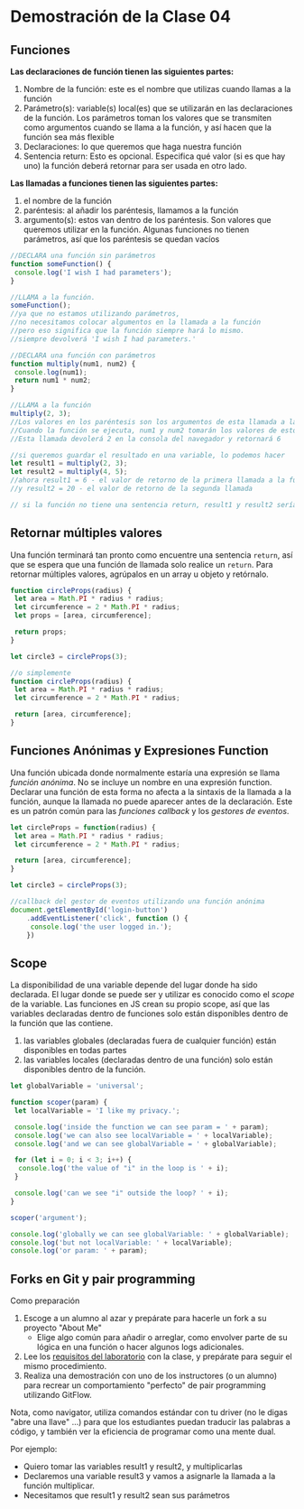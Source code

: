 ﻿# Demostración de la Clase 04

## Funciones

**Las declaraciones de función tienen las siguientes partes:**

1. Nombre de la función: este es el nombre que utilizas cuando llamas a la función
1. Parámetro(s): variable(s) local(es) que se utilizarán en las declaraciones de la función. Los parámetros toman los valores que se transmiten como argumentos cuando se llama a la función, y así hacen que la función sea más flexible 
1. Declaraciones: lo que queremos que haga nuestra función
1. Sentencia return: Esto es opcional. Especifica qué valor (si es que hay uno) la función deberá retornar para ser usada en otro lado.

**Las llamadas a funciones tienen las siguientes partes:**

1. el nombre de la función
1. paréntesis: al añadir los paréntesis, llamamos a la función
1. argumento(s): estos van dentro de los paréntesis. Son valores que queremos utilizar en la función. Algunas funciones no tienen parámetros, así que los paréntesis se quedan vacíos

```javascript
//DECLARA una función sin parámetros
function someFunction() {
 console.log('I wish I had parameters');
}

//LLAMA a la función.
someFunction();
//ya que no estamos utilizando parámetros,
//no necesitamos colocar algumentos en la llamada a la función
//pero eso significa que la función siempre hará lo mismo.
//siempre devolverá 'I wish I had parameters.'

//DECLARA una función con parámetros
function multiply(num1, num2) {
 console.log(num1);
 return num1 * num2;
}

//LLAMA a la función
multiply(2, 3);
//Los valores en los paréntesis son los argumentos de esta llamada a la función.
//Cuando la función se ejecuta, num1 y num2 tomarán los valores de estos argumentos.
//Esta llamada devolerá 2 en la consola del navegador y retornará 6

//si queremos guardar el resultado en una variable, lo podemos hacer
let result1 = multiply(2, 3);
let result2 = multiply(4, 5);
//ahora result1 = 6 - el valor de retorno de la primera llamada a la función
//y result2 = 20 - el valor de retorno de la segunda llamada

// si la función no tiene una sentencia return, result1 y result2 serían undefined
```

## Retornar múltiples valores

Una función terminará tan pronto como encuentre una sentencia `return`, así que se espera que una función de llamada solo realice un `return`. Para retornar múltiples valores, agrúpalos en un array u objeto y retórnalo.

```javascript
function circleProps(radius) {
 let area = Math.PI * radius * radius;
 let circumference = 2 * Math.PI * radius;
 let props = [area, circumference];

 return props;
}

let circle3 = circleProps(3);

//o simplemente
function circleProps(radius) {
 let area = Math.PI * radius * radius;
 let circumference = 2 * Math.PI * radius;

 return [area, circumference];
}
```

## Funciones Anónimas y Expresiones Function 

Una función ubicada donde normalmente estaría una expresión se llama *función anónima*. No se incluye un nombre en una expresión function. Declarar una función de esta forma no afecta a la sintaxis de la llamada a la función, aunque la llamada no puede aparecer antes de la declaración. Este es un patrón común para las *funciones callback* y los *gestores de eventos*.

```javascript
let circleProps = function(radius) {
 let area = Math.PI * radius * radius;
 let circumference = 2 * Math.PI * radius;

 return [area, circumference];
}

let circle3 = circleProps(3);

//callback del gestor de eventos utilizando una función anónima
document.getElementById('login-button')
    .addEventListener('click', function () {
     console.log('the user logged in.');
    })
```

## Scope

La disponibilidad de una variable depende del lugar donde ha sido declarada. El lugar donde se puede ser y utilizar es conocido como el *scope* de la variable. Las funciones en JS crean su propio scope, así que las variables declaradas dentro de funciones solo están disponibles dentro de la función que las contiene.

1. las variables globales (declaradas fuera de cualquier función) están disponibles en todas partes
1. las variables locales (declaradas dentro de una función) solo están disponibles dentro de la función.

```javascript
let globalVariable = 'universal';

function scoper(param) {
 let localVariable = 'I like my privacy.';

 console.log('inside the function we can see param = ' + param);
 console.log('we can also see localVariable = ' + localVariable);
 console.log('and we can see globalVariable = ' + globalVariable);

 for (let i = 0; i < 3; i++) {
  console.log('the value of "i" in the loop is ' + i);
 }

 console.log('can we see "i" outside the loop? ' + i);
}

scoper('argument');

console.log('globally we can see globalVariable: ' + globalVariable);
console.log('but not localVariable: ' + localVariable);
console.log('or param: ' + param);
```

## Forks en Git y pair programming

Como preparación

1. Escoge a un alumno al azar y prepárate para hacerle un fork a su proyecto "About Me"
   - Elige algo común para añadir o arreglar, como envolver parte de su lógica en una función o hacer algunos logs adicionales.
3. Lee los [requisitos del laboratorio](https://entertechschool.github.io/code-201-guide/curriculum/class-04/lab/) con la clase, y prepárate para seguir el mismo procedimiento.
4. Realiza una demostración con uno de los instructores (o un alumno) para recrear un comportamiento "perfecto" de pair programming utilizando GitFlow.

Nota, como navigator, utiliza comandos estándar con tu driver (no le digas "abre una llave" ...) para que los estudiantes puedan traducir las palabras a código, y también ver la eficiencia de programar como una mente dual.

Por ejemplo:

- Quiero tomar las variables result1 y result2, y multiplicarlas
- Declaremos una variable result3 y vamos a asignarle la llamada a la función multiplicar.
- Necesitamos que result1 y result2 sean sus parámetros
